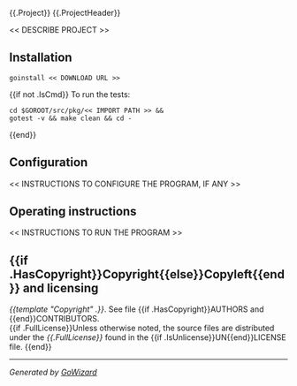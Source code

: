 {{.Project}}
{{.ProjectHeader}}

<< DESCRIBE PROJECT >>


## Installation

	goinstall << DOWNLOAD URL >>
{{if not .IsCmd}}
To run the tests:

	cd $GOROOT/src/pkg/<< IMPORT PATH >> &&
	gotest -v && make clean && cd -
{{end}}

## Configuration

<< INSTRUCTIONS TO CONFIGURE THE PROGRAM, IF ANY >>


## Operating instructions

<< INSTRUCTIONS TO RUN THE PROGRAM >>


## {{if .HasCopyright}}Copyright{{else}}Copyleft{{end}} and licensing

*{{template "Copyright" .}}*. See file {{if .HasCopyright}}AUTHORS and {{end}}CONTRIBUTORS.  
{{if .FullLicense}}Unless otherwise noted, the source files are distributed under the
*{{.FullLicense}}* found in the {{if .IsUnlicense}}UN{{end}}LICENSE file.
{{end}}

* * *
*Generated by [GoWizard](https://github.com/kless/GoWizard)*

